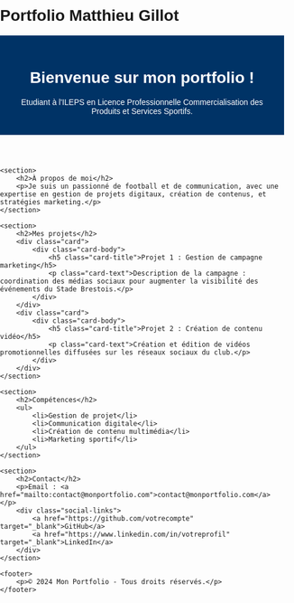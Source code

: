 # Portfolio Matthieu Gillot
<html lang="fr">
<head>
    <meta charset="UTF-8">
    <meta name="viewport" content="width=device-width, initial-scale=1.0">
    <meta name="description" content="Portfolio professionnel">
    <title>Mon Portfolio</title>
    <link href="https://cdn.jsdelivr.net/npm/bootstrap@5.3.0-alpha1/dist/css/bootstrap.min.css" rel="stylesheet">
    <style>
        body {
            font-family: Arial, sans-serif;
            margin: 0;
            padding: 0;
        }
        header {
            background-color: #003366;
            color: #fff;
            padding: 20px;
            text-align: center;
        }
        section {
            padding: 20px;
            max-width: 900px;
            margin: 0 auto;
        }
        .card {
            margin: 10px 0;
        }
        footer {
            background-color: #f4f4f4;
            text-align: center;
            padding: 10px;
        }
        .social-links a {
            margin: 0 10px;
            color: #003366;
        }
    </style>
</head>
<body>
    <header>
        <h1>Bienvenue sur mon portfolio !</h1>
        <p>Etudiant à l'ILEPS en Licence Professionnelle Commercialisation des Produits et Services Sportifs.</p>
    </header>

    <section>
        <h2>À propos de moi</h2>
        <p>Je suis un passionné de football et de communication, avec une expertise en gestion de projets digitaux, création de contenus, et stratégies marketing.</p>
    </section>

    <section>
        <h2>Mes projets</h2>
        <div class="card">
            <div class="card-body">
                <h5 class="card-title">Projet 1 : Gestion de campagne marketing</h5>
                <p class="card-text">Description de la campagne : coordination des médias sociaux pour augmenter la visibilité des événements du Stade Brestois.</p>
            </div>
        </div>
        <div class="card">
            <div class="card-body">
                <h5 class="card-title">Projet 2 : Création de contenu vidéo</h5>
                <p class="card-text">Création et édition de vidéos promotionnelles diffusées sur les réseaux sociaux du club.</p>
            </div>
        </div>
    </section>

    <section>
        <h2>Compétences</h2>
        <ul>
            <li>Gestion de projet</li>
            <li>Communication digitale</li>
            <li>Création de contenu multimédia</li>
            <li>Marketing sportif</li>
        </ul>
    </section>

    <section>
        <h2>Contact</h2>
        <p>Email : <a href="mailto:contact@monportfolio.com">contact@monportfolio.com</a></p>
        <div class="social-links">
            <a href="https://github.com/votrecompte" target="_blank">GitHub</a>
            <a href="https://www.linkedin.com/in/votreprofil" target="_blank">LinkedIn</a>
        </div>
    </section>

    <footer>
        <p>© 2024 Mon Portfolio - Tous droits réservés.</p>
    </footer>
</body>
</html>
